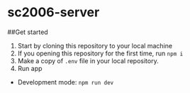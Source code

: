 # sc2006-server

##Get started

1. Start by cloning this repository to your local machine
1. If you opening this repository for the first time, run ```npm i```
1. Make a copy of ```.env``` file in your local repository.
1. Run app
  - Development mode: ```npm run dev```
  
